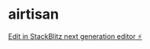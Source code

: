 # airtisan

[Edit in StackBlitz next generation editor ⚡️](https://stackblitz.com/~/github.com/muna8646/airtisan)